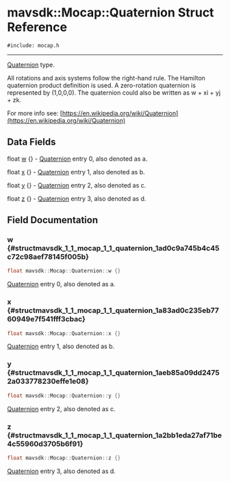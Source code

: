 # mavsdk::Mocap::Quaternion Struct Reference
`#include: mocap.h`

----


[Quaternion](structmavsdk_1_1_mocap_1_1_quaternion.md) type. 


All rotations and axis systems follow the right-hand rule. The Hamilton quaternion product definition is used. A zero-rotation quaternion is represented by (1,0,0,0). The quaternion could also be written as w + xi + yj + zk.


For more info see: [https://en.wikipedia.org/wiki/Quaternion](https://en.wikipedia.org/wiki/Quaternion) 


## Data Fields


float [w](#structmavsdk_1_1_mocap_1_1_quaternion_1ad0c9a745b4c45c72c98aef78145f005b) {} - [Quaternion](structmavsdk_1_1_mocap_1_1_quaternion.md) entry 0, also denoted as a.

float [x](#structmavsdk_1_1_mocap_1_1_quaternion_1a83ad0c235eb7760949e7f541fff3cbac) {} - [Quaternion](structmavsdk_1_1_mocap_1_1_quaternion.md) entry 1, also denoted as b.

float [y](#structmavsdk_1_1_mocap_1_1_quaternion_1aeb85a09dd24752a033778230effe1e08) {} - [Quaternion](structmavsdk_1_1_mocap_1_1_quaternion.md) entry 2, also denoted as c.

float [z](#structmavsdk_1_1_mocap_1_1_quaternion_1a2bb1eda27af71be4c55960d3705b6f91) {} - [Quaternion](structmavsdk_1_1_mocap_1_1_quaternion.md) entry 3, also denoted as d.


## Field Documentation


### w {#structmavsdk_1_1_mocap_1_1_quaternion_1ad0c9a745b4c45c72c98aef78145f005b}

```cpp
float mavsdk::Mocap::Quaternion::w {}
```


[Quaternion](structmavsdk_1_1_mocap_1_1_quaternion.md) entry 0, also denoted as a.


### x {#structmavsdk_1_1_mocap_1_1_quaternion_1a83ad0c235eb7760949e7f541fff3cbac}

```cpp
float mavsdk::Mocap::Quaternion::x {}
```


[Quaternion](structmavsdk_1_1_mocap_1_1_quaternion.md) entry 1, also denoted as b.


### y {#structmavsdk_1_1_mocap_1_1_quaternion_1aeb85a09dd24752a033778230effe1e08}

```cpp
float mavsdk::Mocap::Quaternion::y {}
```


[Quaternion](structmavsdk_1_1_mocap_1_1_quaternion.md) entry 2, also denoted as c.


### z {#structmavsdk_1_1_mocap_1_1_quaternion_1a2bb1eda27af71be4c55960d3705b6f91}

```cpp
float mavsdk::Mocap::Quaternion::z {}
```


[Quaternion](structmavsdk_1_1_mocap_1_1_quaternion.md) entry 3, also denoted as d.

